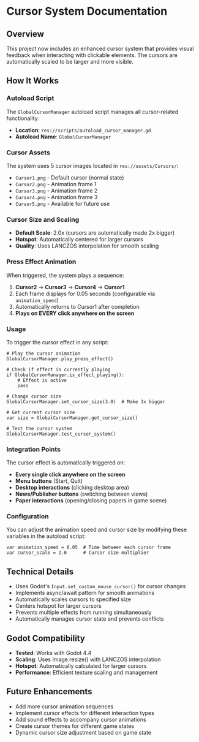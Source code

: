 # Cursor System Documentation

## Overview
This project now includes an enhanced cursor system that provides visual feedback when interacting with clickable elements. The cursors are automatically scaled to be larger and more visible.

## How It Works

### Autoload Script
The `GlobalCursorManager` autoload script manages all cursor-related functionality:
- **Location**: `res://scripts/autoload_cursor_manager.gd`
- **Autoload Name**: `GlobalCursorManager`

### Cursor Assets
The system uses 5 cursor images located in `res://assets/Cursors/`:
- `Cursor1.png` - Default cursor (normal state)
- `Cursor2.png` - Animation frame 1
- `Cursor3.png` - Animation frame 2  
- `Cursor4.png` - Animation frame 3
- `Cursor5.png` - Available for future use

### Cursor Size and Scaling
- **Default Scale**: 2.0x (cursors are automatically made 2x bigger)
- **Hotspot**: Automatically centered for larger cursors
- **Quality**: Uses LANCZOS interpolation for smooth scaling

### Press Effect Animation
When triggered, the system plays a sequence:
1. **Cursor2** → **Cursor3** → **Cursor4** → **Cursor1**
2. Each frame displays for 0.05 seconds (configurable via `animation_speed`)
3. Automatically returns to Cursor1 after completion
4. **Plays on EVERY click anywhere on the screen**

### Usage
To trigger the cursor effect in any script:

```gdscript
# Play the cursor animation
GlobalCursorManager.play_press_effect()

# Check if effect is currently playing
if GlobalCursorManager.is_effect_playing():
    # Effect is active
    pass

# Change cursor size
GlobalCursorManager.set_cursor_size(3.0)  # Make 3x bigger

# Get current cursor size
var size = GlobalCursorManager.get_cursor_size()

# Test the cursor system
GlobalCursorManager.test_cursor_system()
```

### Integration Points
The cursor effect is automatically triggered on:
- **Every single click anywhere on the screen**
- **Menu buttons** (Start, Quit)
- **Desktop interactions** (clicking desktop area)
- **News/Publisher buttons** (switching between views)
- **Paper interactions** (opening/closing papers in game scene)

### Configuration
You can adjust the animation speed and cursor size by modifying these variables in the autoload script:
```gdscript
var animation_speed = 0.05  # Time between each cursor frame
var cursor_scale = 2.0      # Cursor size multiplier
```

## Technical Details
- Uses Godot's `Input.set_custom_mouse_cursor()` for cursor changes
- Implements async/await pattern for smooth animations
- Automatically scales cursors to specified size
- Centers hotspot for larger cursors
- Prevents multiple effects from running simultaneously
- Automatically manages cursor state and prevents conflicts

## Godot Compatibility
- **Tested**: Works with Godot 4.4
- **Scaling**: Uses Image.resize() with LANCZOS interpolation
- **Hotspot**: Automatically calculated for larger cursors
- **Performance**: Efficient texture scaling and management

## Future Enhancements
- Add more cursor animation sequences
- Implement cursor effects for different interaction types
- Add sound effects to accompany cursor animations
- Create cursor themes for different game states
- Dynamic cursor size adjustment based on game state

